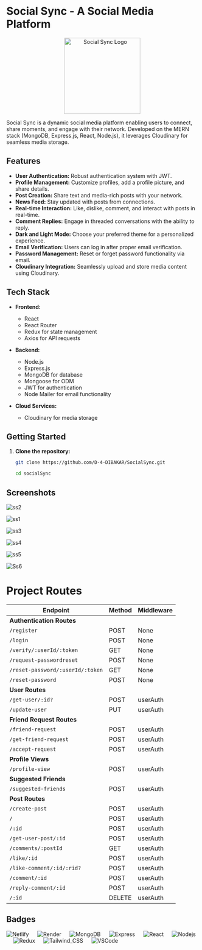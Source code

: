 # Social Sync - A Social Media Platform

<p align="center">
  <img src="https://github.com/D-4-DIBAKAR/SocialSync/assets/71878062/5f3725b9-e32e-4326-b3f1-346a157055a0.png" alt="Social Sync Logo" width="200">
</p>

Social Sync is a dynamic social media platform enabling users to connect, share moments, and engage with their network. Developed on the MERN stack (MongoDB, Express.js, React, Node.js), it leverages Cloudinary for seamless media storage.

## Features

- **User Authentication:** Robust authentication system with JWT.
- **Profile Management:** Customize profiles, add a profile picture, and share details.
- **Post Creation:** Share text and media-rich posts with your network.
- **News Feed:** Stay updated with posts from connections.
- **Real-time Interaction:** Like, dislike, comment, and interact with posts in real-time.
- **Comment Replies:** Engage in threaded conversations with the ability to reply.
- **Dark and Light Mode:** Choose your preferred theme for a personalized experience.
- **Email Verification:** Users can log in after proper email verification.
- **Password Management:** Reset or forget password functionality via email.
- **Cloudinary Integration:** Seamlessly upload and store media content using Cloudinary.

## Tech Stack

- **Frontend:**

  - React
  - React Router
  - Redux for state management
  - Axios for API requests

- **Backend:**

  - Node.js
  - Express.js
  - MongoDB for database
  - Mongoose for ODM
  - JWT for authentication
  - Node Mailer for email functionality

- **Cloud Services:**
  - Cloudinary for media storage

## Getting Started

1. **Clone the repository:**

   ```bash
   git clone https://github.com/D-4-DIBAKAR/SocialSync.git

   cd socialSync
   ```

## Screenshots

![ss2](https://github.com/D-4-DIBAKAR/SocialSync/assets/71878062/70b8bc35-7e44-430b-ab20-9c7038ac75b6)

![ss1](https://github.com/D-4-DIBAKAR/SocialSync/assets/71878062/d9f704f9-8993-4e0e-8042-6719f5e9840a)

![ss3](https://github.com/D-4-DIBAKAR/SocialSync/assets/71878062/e758ad76-ce13-40ee-b50d-a8bb321f4030)

![ss4](https://github.com/D-4-DIBAKAR/SocialSync/assets/71878062/00d82148-3efa-4e9e-a228-c0cbe068fe78)

![ss5](https://github.com/D-4-DIBAKAR/SocialSync/assets/71878062/0b167916-2390-4201-af45-06978ab4b277)

![Ss6](https://github.com/D-4-DIBAKAR/SocialSync/assets/71878062/a3e5c94c-933d-4a2e-8ced-11f9250cbdd2)

# Project Routes

| **Endpoint**                     | **Method** | **Middleware** |
| -------------------------------- | ---------- | -------------- |
| **Authentication Routes**        |            |                |
| `/register`                      | POST       | None           |
| `/login`                         | POST       | None           |
| `/verify/:userId/:token`         | GET        | None           |
| `/request-passwordreset`         | POST       | None           |
| `/reset-password/:userId/:token` | GET        | None           |
| `/reset-password`                | POST       | None           |
| **User Routes**                  |            |                |
| `/get-user/:id?`                 | POST       | userAuth       |
| `/update-user`                   | PUT        | userAuth       |
| **Friend Request Routes**        |            |                |
| `/friend-request`                | POST       | userAuth       |
| `/get-friend-request`            | POST       | userAuth       |
| `/accept-request`                | POST       | userAuth       |
| **Profile Views**                |            |                |
| `/profile-view`                  | POST       | userAuth       |
| **Suggested Friends**            |            |                |
| `/suggested-friends`             | POST       | userAuth       |
| **Post Routes**                  |            |                |
| `/create-post`                   | POST       | userAuth       |
| `/`                              | POST       | userAuth       |
| `/:id`                           | POST       | userAuth       |
| `/get-user-post/:id`             | POST       | userAuth       |
| `/comments/:postId`              | GET        | userAuth       |
| `/like/:id`                      | POST       | userAuth       |
| `/like-comment/:id/:rid?`        | POST       | userAuth       |
| `/comment/:id`                   | POST       | userAuth       |
| `/reply-comment/:id`             | POST       | userAuth       |
| `/:id`                           | DELETE     | userAuth       |


## Badges

<span>

![Netlify](https://img.shields.io/badge/Netlify-00C7B7?style=for-the-badge&logo=netlify&logoColor=white)
 
![Render](https://img.shields.io/badge/Render-46E3B7?style=for-the-badge&logo=render&logoColor=white)
 
![MongoDB](https://img.shields.io/badge/MongoDB-4EA94B?style=for-the-badge&logo=mongodb&logoColor=white)
 
![Express](https://img.shields.io/badge/Express%20js-000000?style=for-the-badge&logo=express&logoColor=white)
 
![React](https://img.shields.io/badge/React-20232A?style=for-the-badge&logo=react&logoColor=61DAFB)
 
![Nodejs](https://img.shields.io/badge/Node%20js-339933?style=for-the-badge&logo=nodedotjs&logoColor=white)
 
![Redux](https://img.shields.io/badge/Redux-593D88?style=for-the-badge&logo=redux&logoColor=white)
 
![Tailwind_CSS](https://img.shields.io/badge/Tailwind_CSS-38B2AC?style=for-the-badge&logo=tailwind-css&logoColor=white)
 
![VSCode](https://img.shields.io/badge/VSCode-0078D4?style=for-the-badge&logo=visual%20studio%20code&logoColor=white)

</span>
